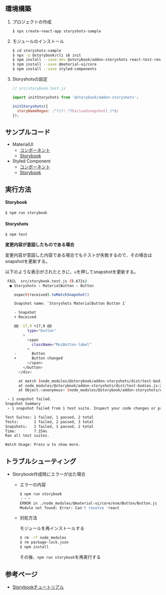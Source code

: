 ## 環境構築

1. プロジェクトの作成

   ```bash
   $ npx create-react-app storyshots-sample
   ```

2. モジュールのインストール

   ```bash
   $ cd storyshots-sample
   $ npx -p @storybook/cli sb init
   $ npm install --save-dev @storybook/addon-storyshots react-test-renderer
   $ npm install --save @material-ui/core
   $ npm install --save styled-components
   ```

3. Storyshotsの設定

   ```js
   // src/storybook.test.js
   
   import initStoryshots from '@storybook/addon-storyshots';
   
   initStoryshots({
     storyNameRegex: /^((?!.*?Excluedsnapshot).)*$/
   });
   
   ```



## サンプルコード

- MaterialUI
  - [コンポーネント](./src/MaterialButton.js)
  - [Storybook](./src/stories/MaterialButton.stories.js)
- Styled Component
  - [コンポーネント](src/StyledButton.js)
  - [Storybook](./src/stories/StyledButton.stories.js)



## 実行方法

#### Storybook

```bash
$ npm run storybook
```



#### Storyshots

```bash
$ npm test
```



**変更内容が意図したものである場合**

変更内容が意図した内容である場合でもテストが失敗するので、その場合はsnapshotを更新する。

以下のような表示がされたときに、`u`を押してsnapshotを更新する。

```bash
 FAIL  src/storybook.test.js (5.672s)
  ● Storyshots › MaterialButton › Button

    expect(received).toMatchSnapshot()

    Snapshot name: `Storyshots MaterialButton Button 1`

    - Snapshot
    + Received

    @@ -17,9 +17,9 @@
          type="button"
        >
          <span
            className="MuiButton-label"
          >
    -       Button
    +       Button changed
          </span>
        </button>
      </div>

      at match (node_modules/@storybook/addon-storyshots/dist/test-bodies.js:16:30)
      at node_modules/@storybook/addon-storyshots/dist/test-bodies.js:25:16
      at Object.<anonymous> (node_modules/@storybook/addon-storyshots/dist/api/snapshotsTestsTemplate.js:42:20)

 › 1 snapshot failed.
Snapshot Summary
 › 1 snapshot failed from 1 test suite. Inspect your code changes or press `u` to update them.

Test Suites: 1 failed, 1 passed, 2 total
Tests:       1 failed, 2 passed, 3 total
Snapshots:   1 failed, 1 passed, 2 total
Time:        7.154s
Ran all test suites.

Watch Usage: Press w to show more.
```







## トラブルシューティング

- Storybook作成時にエラーが出た場合

  - エラーの内容

    ```bash
    $ npm run storybook
    ・・・
    ERROR in ./node_modules/@material-ui/core/esm/Button/Button.js
    Module not found: Error: Can't resolve 'react
    ```

  - 対処方法

    モジュールを再インストールする

    ```bash
    $ rm -rf node_modules
    $ rm package-lock.json 
    $ npm install
    ```

    その後、`npm run storybook`を再実行する



## 参考ページ

- [Storybookチュートリアル](https://www.learnstorybook.com/intro-to-storybook/react/en/get-started/)


